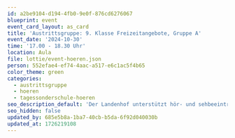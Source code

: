 ```yaml
---
id: a2be9104-d194-4fb0-9e0f-876cd6276067
blueprint: event
event_card_layout: as_card
title: 'Austrittsgruppe: 9. Klasse Freizeitangebote, Gruppe A'
event_date: '2024-10-30'
time: '17.00 - 18.30 Uhr'
location: Aula
file: lottie/event-hoeren.json
person: 552efae4-ef74-4aac-a517-e6c1ac5f4b65
color_theme: green
categories:
  - austrittsgruppe
  - hoeren
  - tagessonderschule-hoeren
seo_description_default: 'Der Landenhof unterstützt hör- und sehbeeinträchtigte Kinder & Jugendliche in ihrem selbstbestimmten Leben durch Förderung ihrer Fähigkeiten & Entwicklung'
seo_hidden: false
updated_by: 685e5b8a-1ba7-40cb-b5da-6f92d040030b
updated_at: 1726219108
---
```

